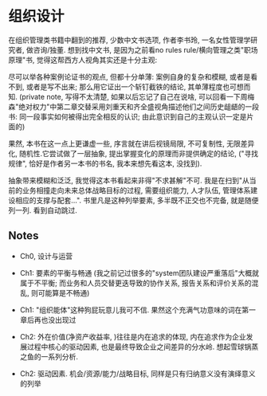 # 组织设计

在组织管理类书籍中翻到的推荐, 少数中文书选项, 作者李书玲, 一名女性管理学研究者, 做咨询/独董. 想到找中文书, 是因为之前看no rules rule/横向管理之类"职场原理"书, 觉得这帮西方人视角其实还是十分主观: 


尽可以举各种案例论证书的观点, 但都十分单薄: 案例自身的复杂和模糊, 或者是看不到, 或者是写不出来; 那么用它证出一个斩钉截铁的结论, 其单薄程度也可想而知. (private note, 写得不太清楚, 如果以后忘记了自己在说啥, 可以回看一下周梅森"绝对权力"中第二章交替采用刘重天和齐全盛视角描述他们之间历史龃龉的一段书: 同一段事实如何被得出完全相反的认识; 由此意识到自己的主观认识一定是片面的)

果然, 本书在这一点上更谦虚一些, 序言就在讲后视镜局限, 不可复制性, 无限差异化, 随机性.它尝试做了一层抽象, 提出掌握变化的原理而非提供确定的结论, ("寻找规律", 恰好是作者另一本书的书名, 我本来想先看这本, 没找到).

抽象带来模糊和泛泛, 我觉得这本书看起来非得"不求甚解"不可. 我是在扫到"从当前的业务相撞走向未来总体战略目标的过程, 需要组织能力, 人才队伍, 管理体系建设相应的支撑与配套...". 书里凡是这种列举要素, 多半既不正交也不完备, 就是随便列一列. 看到自动跳过.

## Notes
* Ch0, 设计与运营

* Ch1: 要素的平衡与畅通 (我之前记过很多的"system团队建设严重落后"大概就属于不平衡; 而业务和人员交替更迭导致的协作关系, 报告关系和评价关系的混乱, 则可能算是不畅通)

* Ch1: "组织能体"这种狗屁玩意儿我可不信. 果然这个充满气功意味的词在第一章后再也没出现过

* Ch2: 外在价值(净资产收益率, )往往是内在追求的体现, 内在追求作为企业发展过程中核心的驱动因素, 也是最终导致企业之间差异的分水岭. 想起雪球锅蒸之鱼的一系列分析.

* Ch2: 驱动因素. 机会/资源/能力/战略目标, 同样是只有归纳意义没有演绎意义的列举
